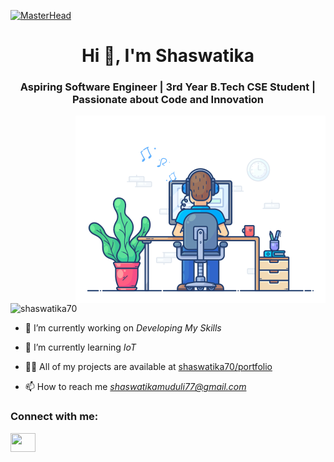 [![MasterHead](https://user-images.githubusercontent.com/109351602/202650321-7f4da361-f98f-4345-8df4-adf352a11322.gif)](https://shaswatika70.io)
<h1 align="center">Hi 👋, I'm Shaswatika</h1>
<h3 align="center">Aspiring Software Engineer | 3rd Year B.Tech CSE Student | Passionate about Code and Innovation</h3>
<img align="right" alt"Coding" width="400" src="https://raw.githubusercontent.com/SupianIDz/SupianIDz/main/coding.gif">


<p align="left"> <img src="https://komarev.com/ghpvc/?username=shaswatika70&label=Profile%20views&color=0e75b6&style=flat" alt="shaswatika70" /> </p>

- 🔭 I’m currently working on *Developing My Skills*

- 🌱 I’m currently learning *IoT*

- 👨‍💻 All of my projects are available at [shaswatika70/portfolio](https://shaswatika70.github.io/My-Portfolio/)

- 📫 How to reach me *shaswatikamuduli77@gmail.com*


<h3 align="left">Connect with me:</h3>
<p align="left">
<a href="https://linkedin.com/in/shaswatika70" target="blank"><img align="center" src="https://raw.githubusercontent.com/rahuldkjain/github-profile-readme-generator/master/src/images/icons/Social/linked-in-alt.svg" height="30" width="40" /></a>
</p>




